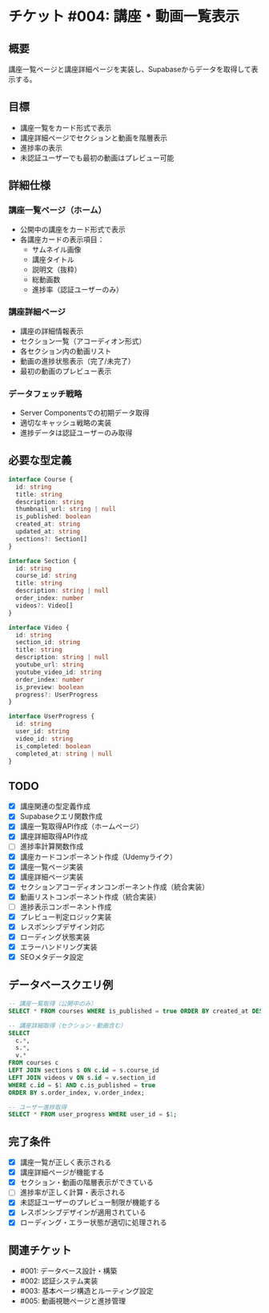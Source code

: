 # チケット #004: 講座・動画一覧表示

## 概要
講座一覧ページと講座詳細ページを実装し、Supabaseからデータを取得して表示する。

## 目標
- 講座一覧をカード形式で表示
- 講座詳細ページでセクションと動画を階層表示
- 進捗率の表示
- 未認証ユーザーでも最初の動画はプレビュー可能

## 詳細仕様

### 講座一覧ページ（ホーム）
- 公開中の講座をカード形式で表示
- 各講座カードの表示項目：
  - サムネイル画像
  - 講座タイトル
  - 説明文（抜粋）
  - 総動画数
  - 進捗率（認証ユーザーのみ）

### 講座詳細ページ
- 講座の詳細情報表示
- セクション一覧（アコーディオン形式）
- 各セクション内の動画リスト
- 動画の進捗状態表示（完了/未完了）
- 最初の動画のプレビュー表示

### データフェッチ戦略
- Server Componentsでの初期データ取得
- 適切なキャッシュ戦略の実装
- 進捗データは認証ユーザーのみ取得

## 必要な型定義
```typescript
interface Course {
  id: string
  title: string
  description: string
  thumbnail_url: string | null
  is_published: boolean
  created_at: string
  updated_at: string
  sections?: Section[]
}

interface Section {
  id: string
  course_id: string
  title: string
  description: string | null
  order_index: number
  videos?: Video[]
}

interface Video {
  id: string
  section_id: string
  title: string
  description: string | null
  youtube_url: string
  youtube_video_id: string
  order_index: number
  is_preview: boolean
  progress?: UserProgress
}

interface UserProgress {
  id: string
  user_id: string
  video_id: string
  is_completed: boolean
  completed_at: string | null
}
```

## TODO
- [x] 講座関連の型定義作成
- [x] Supabaseクエリ関数作成
- [x] 講座一覧取得API作成（ホームページ）
- [x] 講座詳細取得API作成
- [ ] 進捗率計算関数作成
- [x] 講座カードコンポーネント作成（Udemyライク）
- [x] 講座一覧ページ実装
- [x] 講座詳細ページ実装
- [x] セクションアコーディオンコンポーネント作成（統合実装）
- [x] 動画リストコンポーネント作成（統合実装）
- [ ] 進捗表示コンポーネント作成
- [x] プレビュー判定ロジック実装
- [x] レスポンシブデザイン対応
- [x] ローディング状態実装
- [x] エラーハンドリング実装
- [x] SEOメタデータ設定

## データベースクエリ例
```sql
-- 講座一覧取得（公開中のみ）
SELECT * FROM courses WHERE is_published = true ORDER BY created_at DESC;

-- 講座詳細取得（セクション・動画含む）
SELECT 
  c.*,
  s.*,
  v.*
FROM courses c
LEFT JOIN sections s ON c.id = s.course_id
LEFT JOIN videos v ON s.id = v.section_id
WHERE c.id = $1 AND c.is_published = true
ORDER BY s.order_index, v.order_index;

-- ユーザー進捗取得
SELECT * FROM user_progress WHERE user_id = $1;
```

## 完了条件
- [x] 講座一覧が正しく表示される
- [x] 講座詳細ページが機能する
- [x] セクション・動画の階層表示ができている
- [ ] 進捗率が正しく計算・表示される
- [x] 未認証ユーザーのプレビュー制限が機能する
- [x] レスポンシブデザインが適用されている
- [x] ローディング・エラー状態が適切に処理される

## 関連チケット
- #001: データベース設計・構築
- #002: 認証システム実装
- #003: 基本ページ構造とルーティング設定
- #005: 動画視聴ページと進捗管理